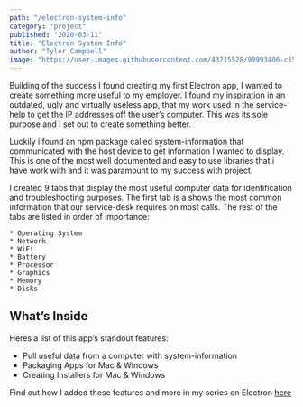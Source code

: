 ```yaml
---
path: "/electron-system-info"
category: "project"
published: "2020-03-11"
title: "Electron System Info"   
author: "Tyler Campbell"
image: "https://user-images.githubusercontent.com/43715528/90993406-c1505d00-e582-11ea-8b35-1fc07e8de347.png"
---
```

Building of the success I found creating my first Electron app, I wanted to create something more useful to my employer. I found my inspiration in an outdated, ugly and virtually useless app, that my work used in the service-help to get the IP addresses off the user’s computer.  This was its sole purpose and I set out to create something better.

Luckily i found an npm package called system-information that communicated with the host device to get information I wanted to display. This is one of the most well documented and easy to use libraries that i have work with and it was paramount to my success with project. 

I created 9 tabs that display the most useful computer data for identification and troubleshooting purposes. The first tab is a shows the most common information that our service-desk requires on most calls. The rest of the tabs are listed in order of importance:

	* Operating System 
	* Network
	* WiFi
	* Battery
	* Processor
	* Graphics
	* Memory
	* Disks

## What’s Inside
Heres a list of this app’s standout features:

* Pull useful data from a computer with system-information 
* Packaging Apps for Mac & Windows
* Creating Installers for Mac & Windows

Find out how I added these features and more in my series on Electron [here](link_to_page)
